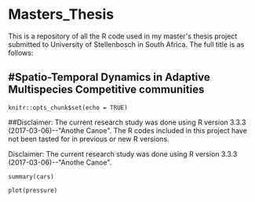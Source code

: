 # Masters_Thesis
This is a repository of all the R code used in my master's thesis project submitted to University of Stellenbosch in South Africa. The full title is  as follows:

#Spatio-Temporal Dynamics in Adaptive Multispecies Competitive communities
---

```{r setup, include=FALSE}
knitr::opts_chunk$set(echo = TRUE)
```
##Disclaimer:
The current research study was done using R version 3.3.3 (2017-03-06)--"Anothe Canoe".  The R codes included in this project have not been tasted for in previous or new R versions.


Disclaimer: The current research study was done using R version 3.3.3 (2017-03-06)--"Anothe Canoe". 


```{r cars}
summary(cars)
```

```{r pressure, echo=FALSE}
plot(pressure)
```

